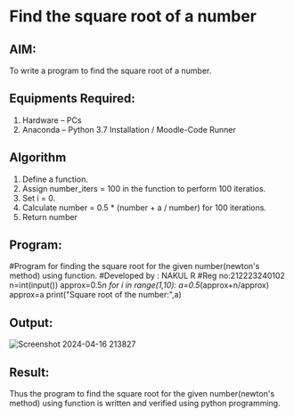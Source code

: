 # Find the square root of a number

## AIM:
To write a program to find the square root of a number.

## Equipments Required:
1. Hardware – PCs
2. Anaconda – Python 3.7 Installation / Moodle-Code Runner

## Algorithm
1. Define a function.
2. Assign number_iters = 100 in the function to perform 100 iteratios.
3. Set i = 0.
4. Calculate  number = 0.5 * (number + a / number) for 100 iterations.
5. Return number

## Program:
#Program for finding the square root for the given number(newton's method) using function.
#Developed by : NAKUL R
#Reg no:212223240102
n=int(input())
approx=0.5*n
for i in range(1,10):
    a=0.5*(approx+n/approx)
    approx=a
print("Square root of the number:",a)
## Output:
![Screenshot 2024-04-16 213827](https://github.com/Nakul1411/Square-root-of-a-number/assets/138849780/be2b6dac-a440-44bd-8d1e-7ae003443992)

## Result:
Thus the program to find the square root for the given number(newton's method) using function is written and verified using python programming.

